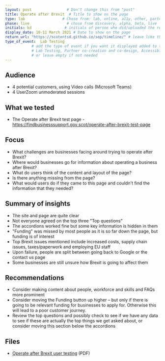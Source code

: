 ```yaml
---
layout: post                # Don't change this from "post"
title: Operate after Brexit  # Title to show on the page
type: lab                 # Chose from: lab, online, a11y, other, partner
phase: live                 # chose from discovery, alpha, beta, live
initials: kd               # initials of person who did/uploaded the research
display_date: 10-11 March 2021 # Date to show on the page
return_url: "https://scotentsd.github.io/sep/timeline/" # leave like this         
type_of_event:  Lab Testing          
            # add the type of event if you want it displayed added to the heading when the post if clicked on
            # Lab Testing, Partner co-creation and co-design, Accessibility, Online research and testing, Events, F2F and testing
            # or leave empty if not needed
---
```

## Audience
- 4 potential customers, using Video calls (Microsoft Teams)
- 4 UserZoom unmoderated sessions

## What we tested
- The Operate after Brexit test page - https://findbusinesssupport.gov.scot/operate-after-brexit-test-page

## Focus
- What challenges are businesses facing around trying to operate after Brexit?
- Where would businesses go for information about operating a business after Brexit?
- What do users think of the content and layout of the page?
- Is there anything missing from the page?
- What would users do if they came to this page and couldn't find the information that they needed?

## Summary of insights

- The site and page are quite clear
- Not everyone agreed on the top three "Top questions"
- The accordions worked fine but some key information is hidden in them
- "Funding" was missed by most people as it is so far down the page, but funding is of interest
- Top Brexit issues mentioned include increased costs, supply chain issues, taxes/paperwork and employing EU staff
- Upon failure, people are split between going back to Google or the contact us page
- Some businesses are still unsure how Brexit is going to affect them

## Recommendations
- Consider making content about people, workforce and skills and FAQs more prominent
- Consider moving the Funding button up higher – but only if there is going to be relevant funding for businesses to apply for. Otherwise this will lead to a poor customer journey.
- Review the top questions and possibly check to see if we have any data to see if these are actually the top things we get asked about, or consider moving this section below the accordions

## Files
- [Operate after Brexit user testing](/sep/files/2021_03_10_Brexit_FBS.pdf) (PDF)
